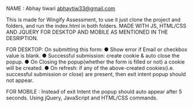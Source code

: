 NAME : Abhay tiwari
abhaytiw33@gmail.com


This is made for Wingify Assessment, to use it just clone the project and folders, and run the index.html in both folders.
MADE WITH JS, HTML/CSS AND JQUERY FOR DESKTOP AND MOBILE AS MENTIONED IN THE DESRIPTION.

FOR DESKTOP:
On submitting this form:
● Show error if Email or checkbox value is blank.
● Successful submission: create cookie & auto close the popup.
● On Closing the popup(whether the form is filled or not) a cookie will be created.
● On refresh: if any of the above-created cookies(i.e. successful submission or close) are
present, then exit intent popup should not appear.


FOR MOBILE :
Instead of exit
Intent the popup should auto appear after 5 seconds.
Using jQuery, JavaScript and HTML/CSS commands.


